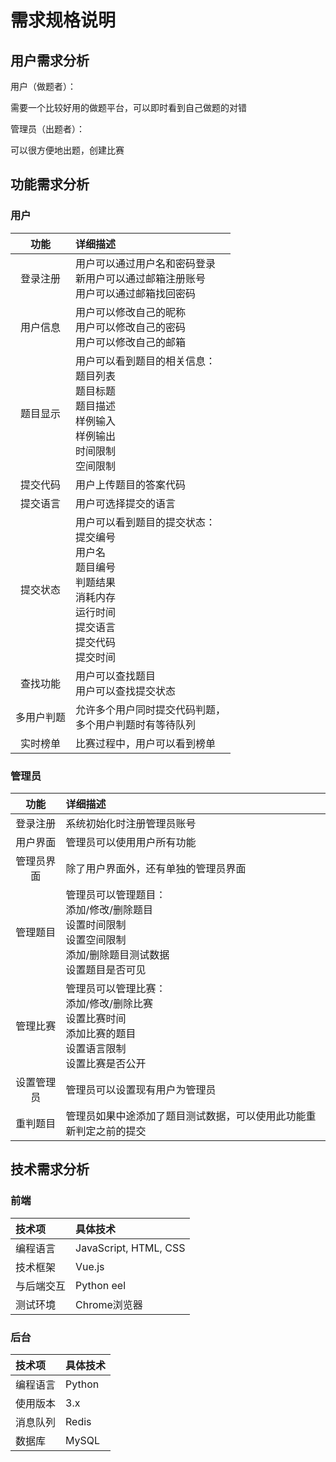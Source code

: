 # 需求规格说明

## 用户需求分析

用户（做题者）：

需要一个比较好用的做题平台，可以即时看到自己做题的对错

管理员（出题者）：

可以很方便地出题，创建比赛

## 功能需求分析

### 用户

| 功能 | 详细描述 |
| :--: | :-- |
| 登录注册 | 用户可以通过用户名和密码登录<br>新用户可以通过邮箱注册账号<br>用户可以通过邮箱找回密码 |
| 用户信息 | 用户可以修改自己的昵称<br>用户可以修改自己的密码<br>用户可以修改自己的邮箱 |
| 题目显示 | 用户可以看到题目的相关信息：<br>题目列表<br>题目标题<br>题目描述<br>样例输入<br>样例输出<br>时间限制<br>空间限制 |
| 提交代码 | 用户上传题目的答案代码 |
| 提交语言 | 用户可选择提交的语言 |
| 提交状态 | 用户可以看到题目的提交状态：<br>提交编号<br>用户名<br>题目编号<br>判题结果<br>消耗内存<br>运行时间<br>提交语言<br>提交代码<br>提交时间 |
| 查找功能 | 用户可以查找题目<br>用户可以查找提交状态 |
| 多用户判题 | 允许多个用户同时提交代码判题，<br>多个用户判题时有等待队列 |
| 实时榜单 | 比赛过程中，用户可以看到榜单 |

### 管理员

| 功能 | 详细描述 |
| :--: | :-- |
| 登录注册 | 系统初始化时注册管理员账号 |
| 用户界面 | 管理员可以使用用户所有功能 |
| 管理员界面 | 除了用户界面外，还有单独的管理员界面 |
| 管理题目 | 管理员可以管理题目：<br>添加/修改/删除题目<br>设置时间限制<br>设置空间限制<br>添加/删除题目测试数据<br>设置题目是否可见
| 管理比赛 | 管理员可以管理比赛：<br>添加/修改/删除比赛<br>设置比赛时间<br>添加比赛的题目<br>设置语言限制<br>设置比赛是否公开
| 设置管理员 | 管理员可以设置现有用户为管理员 |
| 重判题目 | 管理员如果中途添加了题目测试数据，可以使用此功能重新判定之前的提交 |

## 技术需求分析

### 前端

| 技术项 | 具体技术 |
| :-- | :-- |
| 编程语言 | JavaScript, HTML, CSS |
| 技术框架 | Vue.js |
| 与后端交互 | Python eel |
| 测试环境 | Chrome浏览器 |

### 后台

| 技术项 | 具体技术 |
| :-- | :-- |
| 编程语言 | Python |
| 使用版本 | 3.x |
| 消息队列 | Redis |
| 数据库 | MySQL |

